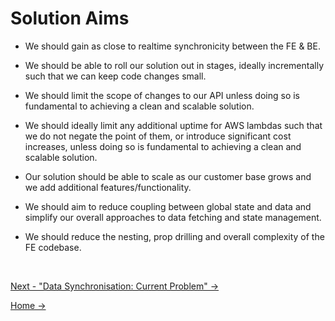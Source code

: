 # Solution Aims

- We should gain as close to realtime synchronicity between the FE & BE.

- We should be able to roll our solution out in stages, ideally incrementally such that we can keep code changes small.

- We should limit the scope of changes to our API unless doing so is fundamental to achieving a clean and scalable solution.

- We should ideally limit any additional uptime for AWS lambdas such that we do not negate the point of them, or introduce significant cost increases, unless doing so is fundamental to achieving a clean and scalable solution.

- Our solution should be able to scale as our customer base grows and we add additional features/functionality.

- We should aim to reduce coupling between global state and data and simplify our overall approaches to data fetching and state management.

- We should reduce the nesting, prop drilling and overall complexity of the FE codebase.

<br />

[Next - "Data Synchronisation: Current Problem" ->](../DataSynchronisation/1.CurrentProblem.md)

[Home ->](/README.md)

